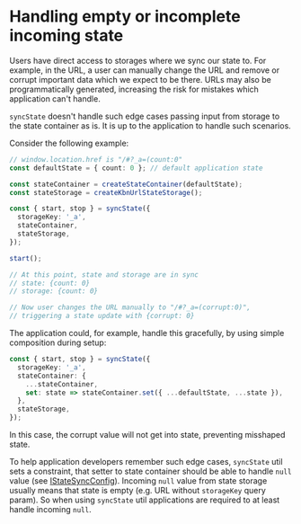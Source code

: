 # Handling empty or incomplete incoming state

Users have direct access to storages where we sync our state to.
For example, in the URL, a user can manually change the URL and remove or corrupt important data which we expect to be there.
URLs may also be programmatically generated, increasing the risk for mistakes which application can't handle.

`syncState` doesn't handle such edge cases passing input from storage to the state container as is.
It is up to the application to handle such scenarios.

Consider the following example:

```ts
// window.location.href is "/#?_a=(count:0"
const defaultState = { count: 0 }; // default application state

const stateContainer = createStateContainer(defaultState);
const stateStorage = createKbnUrlStateStorage();

const { start, stop } = syncState({
  storageKey: '_a',
  stateContainer,
  stateStorage,
});

start();

// At this point, state and storage are in sync
// state: {count: 0}
// storage: {count: 0}

// Now user changes the URL manually to "/#?_a=(corrupt:0)",
// triggering a state update with {corrupt: 0}
```

The application could, for example, handle this gracefully, by using simple composition during setup:

```ts
const { start, stop } = syncState({
  storageKey: '_a',
  stateContainer: {
    ...stateContainer,
    set: state => stateContainer.set({ ...defaultState, ...state }),
  },
  stateStorage,
});
```

In this case, the corrupt value will not get into state, preventing misshaped state.

To help application developers remember such edge cases,
`syncState` util sets a constraint,
that setter to state container should be able to handle `null` value (see [IStateSyncConfig](../../public/state_sync/types.ts)).
Incoming `null` value from state storage usually means that state is empty (e.g. URL without `storageKey` query param).
So when using `syncState` util applications are required to at least handle incoming `null`.
